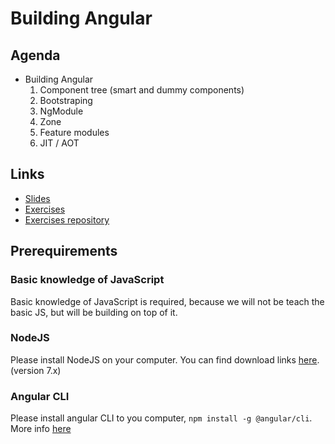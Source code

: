 # Building Angular

## Agenda
* Building Angular
	1. Component tree (smart and dummy components)
	2. Bootstraping
	3. NgModule
	4. Zone
	5. Feature modules
	6. JIT / AOT

## Links

* [Slides](https://slides.com/ng-slo/workshop-7-building-angular)
* [Exercises](https://github.com/ng-slo/workshop/blob/master/07-building-angular/exercises.md)
* [Exercises repository](https://github.com/denkomanceski/building-angular-workshop)

## Prerequirements

### Basic knowledge of JavaScript
Basic knowledge of JavaScript is required, because we will not be teach the basic JS, but will be building on top of it.

### NodeJS
Please install NodeJS on your computer. You can find download links [here](https://nodejs.org/en/download/current/). (version 7.x)

### Angular CLI
Please install angular CLI to you computer, `npm install -g @angular/cli`. More info [here](https://github.com/angular/angular-cli)
